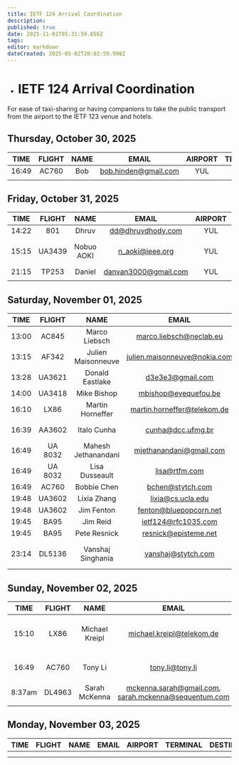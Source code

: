 ```yaml
---
title: IETF 124 Arrival Coordination
description: 
published: true
date: 2025-11-01T05:31:59.656Z
tags: 
editor: markdown
dateCreated: 2025-05-02T20:02:59.998Z
---
```


- # IETF 124 Arrival Coordination
For ease of taxi-sharing or having companions to take the public transport from the airport to the IETF 123 venue and hotels.

## Thursday, October 30, 2025

| TIME | FLIGHT | NAME | EMAIL | AIRPORT | TERMINAL | DESTINATION | NOTES |
|:----:|:------:|:----:|:-----:|:-------:|:--------:|:-----------:|:-----:|
| 16:49 | AC760 | Bob  | bob.hinden@gmail.com | YUL |  | Fairmont |       |
|      |        |      |       |         |          |             |       |


## Friday, October 31, 2025

| TIME | FLIGHT | NAME | EMAIL | AIRPORT | TERMINAL | DESTINATION | NOTES |
|:----:|:------:|:----:|:-----:|:-------:|:--------:|:-----------:|:-----:|
|14:22| 801|Dhruv |dd@dhruvdhody.com  |YUL   | |Fairmont  | |
|15:15|UA3439|Nobuo AOKI |n_aoki@ieee.org  |YUL   | |Fairmont  | Flight Arraval Time|
|21:15|TP253|Daniel|danvan3000@gmail.com|YUL| | Fairmont-ish | |
|      |       |      |       |         |          |             |       |


## Saturday, November 01, 2025

| TIME | FLIGHT | NAME | EMAIL | AIRPORT | TERMINAL | DESTINATION | NOTES |
|:----:|:------:|:----:|:-----:|:-------:|:--------:|:-----------:|:-----:|
| 13:00 | AC845 | Marco Liebsch  | marco.liebsch@neclab.eu | YUL |   |          |       |
| 13:15 | AF342 | Julien Maisonneuve  | julien.maisonneuve@nokia.com | YUL |   | Fairmont |       |
| 13:28 | UA3621 | Donald Eastlake | d3e3e3@gmail.com | YUL |  | Hilton Garden Inn | 
| 14:00 | UA3418 | Mike Bishop | mbishop@evequefou.be | YUL | 2 | Renaissance | |
| 16:10	| LX86 | Martin Horneffer | martin.horneffer@telekom.de | YUL | | Fairmont |
| 16:39	| AA3602 | Italo Cunha | cunha@dcc.ufmg.br | YUL | | Best Western Downtown |
| 16:49 | UA 8032 | Mahesh Jethanandani | mjethanandani@gmail.com | YUL | | Fairmont |
| 16:49 | UA 8032 | Lisa Dusseault | lisa@rtfm.com | YUL | | AirBnB | + kid |
| 16:49 | AC760 | Bobbie Chen | bchen@stytch.com | YUL |   | Fairmont |    | 
| 19:48 | UA3602 | Lixia Zhang | lixia@cs.ucla.edu | YUL |   | Fairmont |       |	
| 19:48 | UA3602 | Jim Fenton  | fenton@bluepopcorn.net | YUL | | Fairmont |       |
|  19:45   | BA95       | Jim Reid     | ietf124@rfc1035.com			     | YUL     |          |      Fairmont       |       | 
| 19:45 | BA95 | Pete Resnick  | resnick@episteme.net | YUL |   | Fairmont |       |
| 23:14 | DL5136 | Vanshaj Singhania | vanshaj@stytch.com | YUL | | Fairmont-ish (Marriott Chateau) |       |


## Sunday, November 02, 2025

| TIME | FLIGHT | NAME | EMAIL | AIRPORT | TERMINAL | DESTINATION | NOTES |
|:----:|:------:|:----:|:-----:|:-------:|:--------:|:-----------:|:-----:|
| 15:10 | LX86 | Michael Kreipl | michael.kreipl@telekom.de | YUL |          | Delta Hotel | can also go to another nearish hotel |
| 16:49 | AC760 | Tony Li | tony.li@tony.li | YUL |          | Fairmont | Preferences: 747, Lyft, Uber, Taxi |
| 8:37am | DL4963 | Sarah McKenna | mckenna.sarah@gmail.com, sarah.mckenna@sequentum.com | YUL |          | Fairmont | Preferences: Uber, Taxi |
|      |        |      |       |         |          |             |       |

## Monday, November 03, 2025

| TIME | FLIGHT | NAME | EMAIL | AIRPORT | TERMINAL | DESTINATION | NOTES |
|:----:|:------:|:----:|:-----:|:-------:|:--------:|:-----------:|:-----:|
|      |        |      |       |         |          |             |       |
|      |        |      |       |         |          |             |       |


